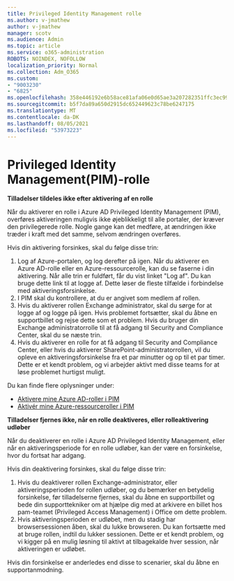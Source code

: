 ```yaml
---
title: Privileged Identity Management rolle
ms.author: v-jmathew
author: v-jmathew
manager: scotv
ms.audience: Admin
ms.topic: article
ms.service: o365-administration
ROBOTS: NOINDEX, NOFOLLOW
localization_priority: Normal
ms.collection: Adm_O365
ms.custom:
- "9003230"
- "6825"
ms.openlocfilehash: 358e446192e6b58ace81afa06e0d65ae3a207282351ffc3ec9975a24779951fb
ms.sourcegitcommit: b5f7da89a650d2915dc652449623c78be6247175
ms.translationtype: MT
ms.contentlocale: da-DK
ms.lasthandoff: 08/05/2021
ms.locfileid: "53973223"
---
```

# <a name="privileged-identity-managementpim-role"></a>Privileged Identity Management(PIM)-rolle

**Tilladelser tildeles ikke efter aktivering af en rolle**

Når du aktiverer en rolle i Azure AD Privileged Identity Management (PIM), overføres aktiveringen muligvis ikke øjeblikkeligt til alle portaler, der kræver den privilegerede rolle. Nogle gange kan det medføre, at ændringen ikke træder i kraft med det samme, selvom ændringen overføres.

Hvis din aktivering forsinkes, skal du følge disse trin:

1. Log af Azure-portalen, og log derefter på igen. Når du aktiverer en Azure AD-rolle eller en Azure-ressourcerolle, kan du se faserne i din aktivering. Når alle trin er fuldført, får du vist linket "Log af". Du kan bruge dette link til at logge af. Dette løser de fleste tilfælde i forbindelse med aktiveringsforsinkelse.
2. I PIM skal du kontrollere, at du er angivet som medlem af rollen.
3. Hvis du aktiverer rollen Exchange administrator, skal du sørge for at logge af og logge på igen. Hvis problemet fortsætter, skal du åbne en supportbillet og rejse dette som et problem. Hvis du bruger din Exchange administratorrolle til at få adgang til Security and Compliance Center, skal du se næste trin.
4. Hvis du aktiverer en rolle for at få adgang til Security and Compliance Center, eller hvis du aktiverer SharePoint-administratorrollen, vil du opleve en aktiveringsforsinkelse fra et par minutter og op til et par timer. Dette er et kendt problem, og vi arbejder aktivt med disse teams for at løse problemet hurtigst muligt.

Du kan finde flere oplysninger under:

- [Aktivere mine Azure AD-roller i PIM](https://docs.microsoft.com/azure/active-directory/privileged-identity-management/pim-how-to-activate-role?WT.mc_id=Portal-Microsoft_Azure_Support "https://docs.microsoft.com/azure/active-directory/privileged-identity-management/pim-how-to-activate-role?wt.mc_id=portal-microsoft_azure_support")
- [Aktivér mine Azure-ressourceroller i PIM](https://docs.microsoft.com/azure/active-directory/privileged-identity-management/pim-resource-roles-activate-your-roles?WT.mc_id=Portal-Microsoft_Azure_Support "https://docs.microsoft.com/azure/active-directory/privileged-identity-management/pim-resource-roles-activate-your-roles?wt.mc_id=portal-microsoft_azure_support")

**Tilladelser fjernes ikke, når en rolle deaktiveres, eller rolleaktivering udløber**

Når du deaktiverer en rolle i Azure AD Privileged Identity Management, eller når en aktiveringsperiode for en rolle udløber, kan der være en forsinkelse, hvor du fortsat har adgang.

Hvis din deaktivering forsinkes, skal du følge disse trin:

1. Hvis du deaktiverer rollen Exchange-administrator, eller aktiveringsperioden for rollen udløber, og du bemærker en betydelig forsinkelse, før tilladelserne fjernes, skal du åbne en supportbillet og bede din supporttekniker om at hjælpe dig med at arkivere en billet hos pam-teamet (Privileged Access Management) i Office om dette problem.
2. Hvis aktiveringsperioden er udløbet, men du stadig har browsersessionen åben, skal du lukke browseren. Du kan fortsætte med at bruge rollen, indtil du lukker sessionen. Dette er et kendt problem, og vi kigger på en mulig løsning til aktivt at tilbagekalde hver session, når aktiveringen er udløbet.

Hvis din forsinkelse er anderledes end disse to scenarier, skal du åbne en supportanmodning.
